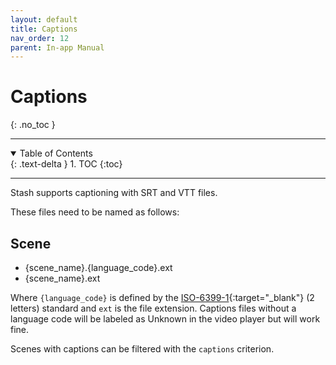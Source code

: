 ```yaml
---
layout: default
title: Captions
nav_order: 12
parent: In-app Manual
---
```


# **Captions**
{: .no_toc }

---

<details open markdown="block">
  <summary>
    Table of Contents
  </summary>
  {: .text-delta }
1. TOC
{:toc}
</details>

---

Stash supports captioning with SRT and VTT files.

These files need to be named as follows:

## Scene

- {scene_name}.{language_code}.ext
- {scene_name}.ext

Where `{language_code}` is defined by the [ISO-6399-1](https://en.wikipedia.org/wiki/List_of_ISO_639-1_codes){:target="_blank"} (2 letters) standard and `ext` is the file extension. Captions files without a language code will be labeled as Unknown in the video player but will work fine.

Scenes with captions can be filtered with the `captions` criterion.
